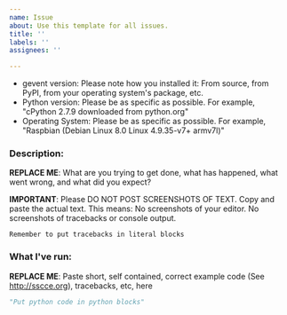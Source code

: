 ```yaml
---
name: Issue
about: Use this template for all issues.
title: ''
labels: ''
assignees: ''

---
```


* gevent version: Please note how you installed it: From source, from
                  PyPI, from your operating system's package, etc.
* Python version: Please be as specific as possible. For example,
                  "cPython 2.7.9 downloaded from python.org"
* Operating System: Please be as specific as possible. For example,
                  "Raspbian (Debian Linux 8.0 Linux 4.9.35-v7+  armv7l)"

### Description:

**REPLACE ME**: What are you trying to get done, what has happened, what went wrong, and what did you expect?

**IMPORTANT**: Please DO NOT POST SCREENSHOTS OF TEXT. Copy and paste
the actual text. This means: No screenshots of your editor. No
screenshots of tracebacks or console output.

```python-traceback
Remember to put tracebacks in literal blocks
```

### What I've run:

**REPLACE ME**: Paste short, self contained, correct example code (See
http://sscce.org), tracebacks, etc, here


```python
"Put python code in python blocks"
```
